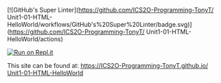 [![GitHub's Super Linter](https://github.com/ICS2O-Programming-TonyT/
Unit1-01-HTML-HelloWorld/workflows/GitHub's%20Super%20Linter/badge.svg)](https://github.com/ICS2O-Programming-TonyT/
Unit1-01-HTML-HelloWorld/actions)


[![Run on Repl.it](https://repl.it/badge/github/<OWNER>/<REPOSITORY>)](https://repl.it/github/ICS2O-Programming-TonyT/<REPOSITORY>)


This site can be found at: [https://ICS2O-Programming-TonyT.github.io/
Unit1-01-HTML-HelloWorld](https://ICS2O-Programming-TonyT.github.io/<REPOSITORY>)